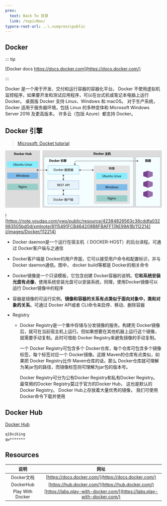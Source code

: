 ```yaml
---
prev:
  text: Back To 目录
  link: /topicNav/
typora-root-url: ..\.vuepress\public
---
```


## Docker

::: tip

[Docker docs https://docs.docker.com](https://docs.docker.com/)

:::

Docker 是一个用于开发、交付和运行容器的容器化平台。 Docker 不使用虚拟机监控程序，如果要开发和测试应用程序，可以在台式机或笔记本电脑上运行 Docker。 桌面版 Docker 支持 Linux、Windows 和 macOS。 对于生产系统，Docker 适用于服务器环境，包括 Linux 的多种变体和 Microsoft Windows Server 2016 及更高版本。 许多云（包括 Azure）都支持 Docker。



## Docker 引擎

> [Microsoft: Docket tutorial](https://learn.microsoft.com/zh-cn/training/modules/intro-to-docker-containers/2-what-is-docker)

![显示 Docker 体系结构的大致概述的关系图。](/images/Docker/2-docker-architecture.svg)

![https://note.youdao.com/yws/public/resource/42384826563c36cddfa032983505bd0d/xmlnote/8115491FCB464209B8FBAFF17AE99A1B/112214](/images/Docker/112214)



- Docker daemon是一个运行在宿主机（ DOCKER-HOST）的后台进程。可通过 Docker客户端与之通信

- Docker客户端是 Docker的用户界面，它可以接受用户命令和配置标识，并与 Docker daemon通信。图中， docker build等都是 Docker的相关命令

- Docker镜像是一个只读模板，它包含创建 Docker容器的说明。**它和系统安装光盘有点像**，使用系统安装光盘可以安装系统，同理，使用Docker镜像可以运行 Docker镜像中的程序

- 容器是镜像的可运行实例。**镜像和容器的关系有点类似于面向对象中，类和对象的关系**。可通过 Docker API或者 CLI命令来启停、移动、删除容器

- Registry

  - Docker Registry是一个集中存储与分发镜像的服务。构建完 Docker镜像后，就可在当前宿主机上运行。但如果想要在其他机器上运行这个镜像，就需要手动复制。此时可借助 Docker Registry来避免镜像的手动复制。

    一个 Docker Registry可包含多个 Docker仓库，每个仓库可包含多个镜像标签，每个标签对应一个 Docker镜像。这跟 Maven的仓库有点类似，如果把 Docker Registry比作 Maven仓库的话，那么 Docker仓库就可理解为某jar包的路径，而镜像标签则可理解为jar包的版本号。

    Docker Registry可分为公有Docker Registry和私有Docker Registry。 最常⽤的Docker Registry莫过于官⽅的Docker Hub， 这也是默认的Docker Registry。 Docker Hub上存放着⼤量优秀的镜像， 我们可使⽤Docker命令下载并使⽤



## Docker Hub

[Docker Hub](https://hub.docker.com/)

```sh
q10viking
qw*******
```



## Resources

|       说明       |                             网址                             |
| :--------------: | :----------------------------------------------------------: |
|    Docker文档    |     [https://docs.docker.com/](https://docs.docker.com/)     |
|    DockerHub     |      [https://hub.docker.com/](https://hub.docker.com/)      |
| Play With Docker | [https://labs.play-with-docker.com/](https://labs.play-with-docker.com/) |

